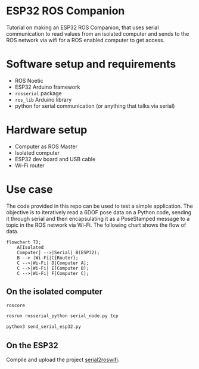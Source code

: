 # ESP32 ROS Companion
Tutorial on making an ESP32 ROS Companion, that uses serial communication to read values from an isolated computer and sends to the ROS network via wifi for a ROS enabled computer to get access.


# Software setup and requirements
* ROS Noetic
* ESP32 Arduino framework
* `rosserial` package
* `ros_lib` Arduino library
* python for serial communication (or anything that talks via serial)

# Hardware setup
* Computer as ROS Master
* Isolated computer 
* ESP32 dev board and USB cable
* Wi-Fi router

# Use case

The code provided in this repo can be used to test a simple application. The objective is to iteratively read a 6DOF pose data on a Python code, sending it through serial and then encapsulating it as a PoseStamped message to a topic in the ROS network via Wi-Fi. The following chart shows the flow of data.

```mermaid
flowchart TD;
    A[Isolated 
    Computer] -->|Serial| B(ESP32);
    B --> |Wi-Fi|C{Router};
    C -->|Wi-Fi| D[Computer A];
    C -->|Wi-Fi| E[Computer B];
    C -->|Wi-Fi| F[Computer C];
```

## On the isolated computer

```bash
roscore
```

```bash
rosrun rosserial_python serial_node.py tcp
```

```bash
python3 send_serial_esp32.py
```

## On the ESP32

Compile and upload the project [serial2roswifi](serial2roswifi/serial2roswifi.ino).
